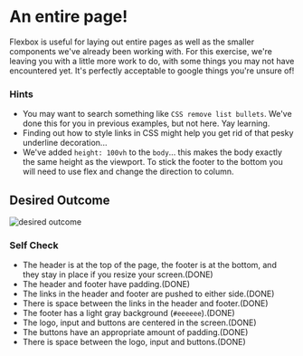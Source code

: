 # An entire page!

Flexbox is useful for laying out entire pages as well as the smaller components we've already been working with. For this exercise, we're leaving you with a little more work to do, with some things you may not have encountered yet. It's perfectly acceptable to google things you're unsure of!

### Hints
- You may want to search something like `CSS remove list bullets`.  We've done this for you in previous examples, but not here. Yay learning.
- Finding out how to style links in CSS might help you get rid of that pesky underline decoration...
- We've added `height: 100vh` to the `body`... this makes the body exactly the same height as the viewport. To stick the footer to the bottom you will need to use flex and change the direction to column.

## Desired Outcome
![desired outcome](./desired-outcome.png)

### Self Check

- The header is at the top of the page, the footer is at the bottom, and they stay in place if you resize your screen.(DONE)
- The header and footer have padding.(DONE)
- The links in the header and footer are pushed to either side.(DONE)
- There is space between the links in the header and footer.(DONE)
- The footer has a light gray background (`#eeeeee`).(DONE)
- The logo, input and buttons are centered in the screen.(DONE)
- The buttons have an appropriate amount of padding.(DONE)
- There is space between the logo, input and buttons.(DONE)
